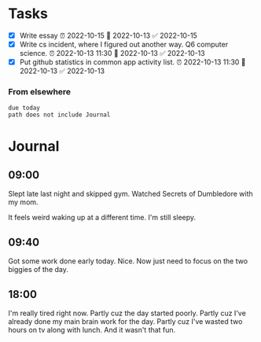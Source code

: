 # Tasks
- [x] Write essay  ⏰ 2022-10-15 📅 2022-10-13 ✅ 2022-10-15
- [x] Write cs incident, where I figured out another way. Q6 computer science.  ⏰ 2022-10-13 11:30 📅 2022-10-13 ✅ 2022-10-13
- [x] Put github statistics in common app activity list.  ⏰ 2022-10-13 11:30 📅 2022-10-13 ✅ 2022-10-13
### From elsewhere
```tasks
due today
path does not include Journal
```
# Journal
## 09:00
Slept late last night and skipped gym. Watched Secrets of Dumbledore with my mom.

It feels weird waking up at a different time. I'm still sleepy.
## 09:40
Got some work done early today. Nice. Now just need to focus on the two biggies of the day.
## 18:00
I'm really tired right now. Partly cuz the day started poorly. Partly cuz I've already done my main brain work for the day. Partly cuz I've wasted two hours on tv along with lunch. And it wasn't that fun.